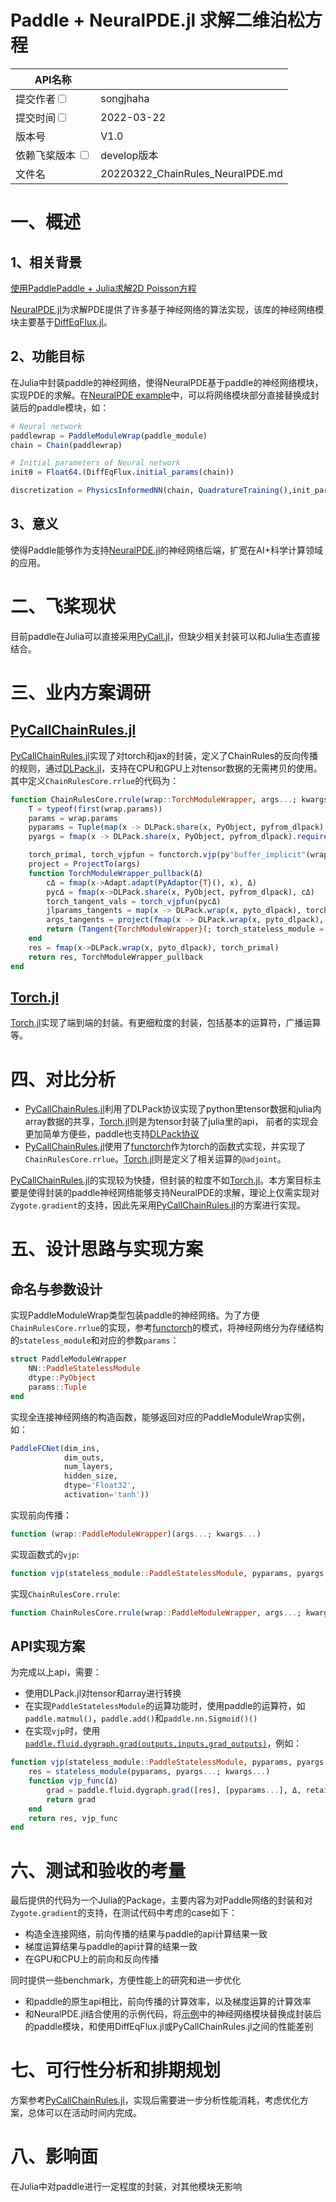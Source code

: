 # Paddle + NeuralPDE.jl 求解二维泊松方程

|API名称   |   | 
|---|---|
|提交作者<input type="checkbox" class="rowselector hidden">   | songjhaha | 
|提交时间<input type="checkbox" class="rowselector hidden">   | 2022-03-22 | 
|版本号| V1.0 | 
|依赖飞桨版本 <input type="checkbox" class="rowselector hidden">   | develop版本 | 
|文件名 | 20220322_ChainRules_NeuralPDE.md<br> | 


# 一、概述
## 1、相关背景
[使用PaddlePaddle + Julia求解2D Poisson方程](https://github.com/X4Science/INFINITY/issues/1)

[NeuralPDE.jl](https://neuralpde.sciml.ai/dev/)为求解PDE提供了许多基于神经网络的算法实现，该库的神经网络模块主要基于[DiffEqFlux.jl](https://github.com/SciML/DiffEqFlux.jl)。

## 2、功能目标

在Julia中封装paddle的神经网络，使得NeuralPDE基于paddle的神经网络模块，实现PDE的求解。在[NeuralPDE example](https://github.com/SciML/NeuralPDE.jl#example-solving-2d-poisson-equation-via-physics-informed-neural-networks)中，可以将网络模块部分直接替换成封装后的paddle模块，如：

```julia
# Neural network
paddlewrap = PaddleModuleWrap(paddle_module)
chain = Chain(paddlewrap)

# Initial parameters of Neural network
initθ = Float64.(DiffEqFlux.initial_params(chain))

discretization = PhysicsInformedNN(chain, QuadratureTraining(),init_params =initθ)
```

## 3、意义

使得Paddle能够作为支持[NeuralPDE.jl](https://neuralpde.sciml.ai/dev/)的神经网络后端，扩宽在AI+科学计算领域的应用。

# 二、飞桨现状

目前paddle在Julia可以直接采用[PyCall.jl](https://github.com/JuliaPy/PyCall.jl)，但缺少相关封装可以和Julia生态直接结合。

# 三、业内方案调研

## [PyCallChainRules.jl](https://github.com/rejuvyesh/PyCallChainRules.jl)
[PyCallChainRules.jl](https://github.com/rejuvyesh/PyCallChainRules.jl)实现了对torch和jax的封装，定义了ChainRules的反向传播的规则，通过[DLPack.jl](https://github.com/pabloferz/DLPack.jl)，支持在CPU和GPU上对tensor数据的无需拷贝的使用。其中定义`ChainRulesCore.rrlue`的代码为：

```julia
function ChainRulesCore.rrule(wrap::TorchModuleWrapper, args...; kwargs...)
    T = typeof(first(wrap.params))
    params = wrap.params
    pyparams = Tuple(map(x -> DLPack.share(x, PyObject, pyfrom_dlpack).requires_grad_(true), params))
    pyargs = fmap(x -> DLPack.share(x, PyObject, pyfrom_dlpack).requires_grad_(true), args)

    torch_primal, torch_vjpfun = functorch.vjp(py"buffer_implicit"(wrap.torch_stateless_module, wrap.buffers), pyparams, pyargs...; kwargs...)
    project = ProjectTo(args)
    function TorchModuleWrapper_pullback(Δ)
        cΔ = fmap(x->Adapt.adapt(PyAdaptor{T}(), x), Δ)
        pycΔ = fmap(x->DLPack.share(x, PyObject, pyfrom_dlpack), cΔ)
        torch_tangent_vals = torch_vjpfun(pycΔ)
        jlparams_tangents = map(x -> DLPack.wrap(x, pyto_dlpack), torch_tangent_vals[1])
        args_tangents = project(fmap(x -> DLPack.wrap(x, pyto_dlpack), torch_tangent_vals[2:end]))
        return (Tangent{TorchModuleWrapper}(; torch_stateless_module = NoTangent(), dtype = NoTangent(), params = jlparams_tangents, buffers = NoTangent()), args_tangents...)
    end
    res = fmap(x->DLPack.wrap(x, pyto_dlpack), torch_primal)
    return res, TorchModuleWrapper_pullback
end
```

## [Torch.jl](https://github.com/FluxML/Torch.jl)
[Torch.jl](https://github.com/FluxML/Torch.jl)实现了端到端的封装。有更细粒度的封装，包括基本的运算符，广播运算等。


# 四、对比分析

- [PyCallChainRules.jl](https://github.com/rejuvyesh/PyCallChainRules.jl)利用了DLPack协议实现了python里tensor数据和julia内array数据的共享，[Torch.jl](https://github.com/FluxML/Torch.jl)则是为tensor封装了julia里的api， 前者的实现会更加简单方便些，paddle也支持[DLPack协议](https://github.com/PaddlePaddle/Paddle/blob/develop/python/paddle/utils/dlpack.py)
- [PyCallChainRules.jl](https://github.com/rejuvyesh/PyCallChainRules.jl)使用了[functorch](https://github.com/pytorch/functorch)作为torch的函数式实现，并实现了`ChainRulesCore.rrlue`。[Torch.jl](https://github.com/FluxML/Torch.jl)则是定义了相关运算的`@adjoint`。

[PyCallChainRules.jl](https://github.com/rejuvyesh/PyCallChainRules.jl)的实现较为快捷，但封装的粒度不如[Torch.jl](https://github.com/FluxML/Torch.jl)。本方案目标主要是使得封装的paddle神经网络能够支持NeuralPDE的求解，理论上仅需实现对`Zygote.gradient`的支持，因此先采用[PyCallChainRules.jl](https://github.com/rejuvyesh/PyCallChainRules.jl)的方案进行实现。

# 五、设计思路与实现方案

## 命名与参数设计

实现PaddleModuleWrap类型包装paddle的神经网络。为了方便`ChainRulesCore.rrlue`的实现，参考[functorch](https://github.com/pytorch/functorch)的模式，将神经网络分为存储结构的`stateless_module`和对应的参数`params`：
```julia
struct PaddleModuleWrapper
    NN::PaddleStatelessModule
    dtype::PyObject
    params::Tuple
end
```

实现全连接神经网络的构造函数，能够返回对应的PaddleModuleWrap实例，如：
```julia
PaddleFCNet(dim_ins,
            dim_outs,
            num_layers,
            hidden_size,
            dtype='Float32',
            activation='tanh'))
```

实现前向传播：
```julia
function (wrap::PaddleModuleWrapper)(args...; kwargs...)
```

实现函数式的`vjp`:
```julia
function vjp(stateless_module::PaddleStatelessModule, pyparams, pyargs...; kwargs...)
```

实现`ChainRulesCore.rrule`:
```julia
function ChainRulesCore.rrule(wrap::PaddleModuleWrapper, args...; kwargs...)
```

## API实现方案

为完成以上api，需要：
- 使用DLPack.jl对tensor和array进行转换
- 在实现`PaddleStatelessModule`的运算功能时，使用paddle的运算符，如`paddle.matmul()`，`paddle.add()`和`paddle.nn.Sigmoid()()`
- 在实现`vjp`时，使用[`paddle.fluid.dygraph.grad(outputs,inputs,grad_outputs)`](https://github.com/PaddlePaddle/Paddle/blob/d9a41fc479009f75aa976ea18bd759504497796b/python/paddle/fluid/dygraph/base.py#L428)，例如：
```julia
function vjp(stateless_module::PaddleStatelessModule, pyparams, pyargs...; kwargs...)
    res = stateless_module(pyparams, pyargs...; kwargs...)
    function vjp_func(Δ)
        grad = paddle.fluid.dygraph.grad([res], [pyparams...], Δ, retain_graph=true)
        return grad
    end
    return res, vjp_func
end
```

# 六、测试和验收的考量

最后提供的代码为一个Julia的Package，主要内容为对Paddle网络的封装和对`Zygote.gradient`的支持，在测试代码中考虑的case如下：
- 构造全连接网络，前向传播的结果与paddle的api计算结果一致
- 梯度运算结果与paddle的api计算的结果一致
- 在GPU和CPU上的前向和反向传播

同时提供一些benchmark，方便性能上的研究和进一步优化
- 和paddle的原生api相比，前向传播的计算效率，以及梯度运算的计算效率
- 和NeuralPDE.jl结合使用的示例代码，将[示例](https://github.com/SciML/NeuralPDE.jl#example-solving-2d-poisson-equation-via-physics-informed-neural-networks)中的神经网络模块替换成封装后的paddle模块，和使用DiffEqFlux.jl或PyCallChainRules.jl之间的性能差别


# 七、可行性分析和排期规划

方案参考[PyCallChainRules.jl](https://github.com/rejuvyesh/PyCallChainRules.jl)，实现后需要进一步分析性能消耗，考虑优化方案，总体可以在活动时间内完成。

# 八、影响面
在Julia中对paddle进行一定程度的封装，对其他模块无影响


